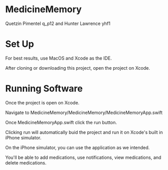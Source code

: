 # MedicineMemory
Quetzin Pimentel q_p12 and Hunter Lawrence yhf1

# Set Up
For best results, use MacOS and Xcode as the IDE.

After cloning or downloading this project, open the project on Xcode.

# Running Software
Once the project is open on Xcode.

Navigate to MedicineMemory/MedicineMemory/MedicineMemoryApp.swift

Once MedicineMemoryApp.swift click the run button.

Clicking run will automatically buid the project and run it on Xcode's built in iPhone simulator.

On the iPhone simulator, you can use the application as we intended.

You'll be able to add medications, use notifications, view medications, and delete medications.
